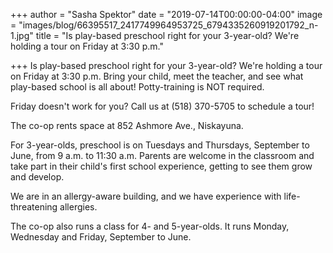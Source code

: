 +++
author = "Sasha Spektor"
date = "2019-07-14T00:00:00-04:00"
image = "images/blog/66395517_2417749964953725_6794335260919201792_n-1.jpg"
title = "Is play-based preschool right for your 3-year-old? We're holding a tour on Friday at 3:30 p.m."

+++
Is play-based preschool right for your 3-year-old? We're holding a tour on Friday at 3:30 p.m. Bring your child, meet the teacher, and see what play-based school is all about! Potty-training is NOT required.

Friday doesn't work for you? Call us at (518) 370-5705 to schedule a tour!

The co-op rents space at 852 Ashmore Ave., Niskayuna.

For 3-year-olds, preschool is on Tuesdays and Thursdays, September to June, from 9 a.m. to 11:30 a.m. Parents are welcome in the classroom and take part in their child's first school experience, getting to see them grow and develop.

We are in an allergy-aware building, and we have experience with life-threatening allergies.

The co-op also runs a class for 4- and 5-year-olds. It runs Monday, Wednesday and Friday, September to June. 